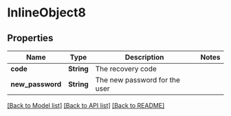 # InlineObject8

## Properties

Name | Type | Description | Notes
------------ | ------------- | ------------- | -------------
**code** | **String** | The recovery code | 
**new_password** | **String** | The new password for the user | 

[[Back to Model list]](../README.md#documentation-for-models) [[Back to API list]](../README.md#documentation-for-api-endpoints) [[Back to README]](../README.md)


